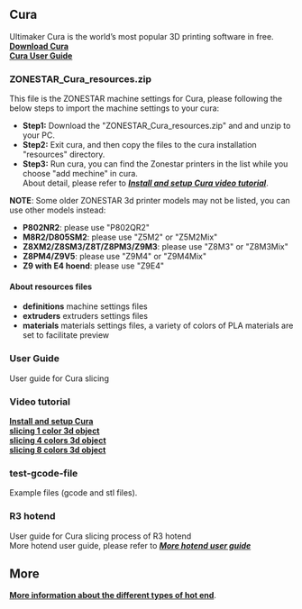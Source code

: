 ## Cura
Ultimaker Cura is the world’s most popular 3D printing software in free.   
[**Download Cura**](https://github.com/Ultimaker/Cura/releases)      
[**Cura User Guide**](https://support.ultimaker.com/hc/en-us/categories/360002327600-Software)   

### ZONESTAR\_Cura_resources.zip  
This file is the ZONESTAR machine settings for Cura, please following the below steps to import the machine settings to your cura:  
- **Step1:** Download the "ZONESTAR_Cura_resources.zip" and and unzip to your PC.   
- **Step2:** Exit cura, and then copy the files to the cura installation "resources" directory.  
- **Step3:** Run cura, you can find the Zonestar printers in the list while you choose "add mechine" in cura.     
About detail, please refer to [***Install and setup Cura video tutorial***](https://youtu.be/h2GynyUo7wQ).   

>        
**NOTE**: Some older ZONESTAR 3d printer models may not be listed, you can use other models instead:   
- **P802NR2**: please use "P802QR2"  
- **M8R2/D805SM2**: please use "Z5M2" or "Z5M2Mix"     
- **Z8XM2/Z8SM3/Z8T/Z8PM3/Z9M3**: please use "Z8M3" or "Z8M3Mix"     
- **Z8PM4/Z9V5**: please use "Z9M4" or "Z9M4Mix"      
- **Z9 with E4 hoend**: please use "Z9E4"       

#### About resources files 
- **definitions** machine settings files
- **extruders**   extruders settings files
- **materials**   materials settings files, a variety of colors of PLA materials are set to facilitate preview

### User Guide
User guide for Cura slicing  
  
### Video tutorial
[**Install and setup Cura**](https://youtu.be/h2GynyUo7wQ)    
[**slicing 1 color 3d object**](https://youtu.be/UDgjGRFrELc)  
[**slicing 4 colors 3d object**](https://youtu.be/hP6Socp-Cz0)    
[**slicing 8 colors 3d object**](https://youtu.be/qQ6UnTysqK0)  

### test-gcode-file
Example files (gcode and stl files).  

### R3 hotend
User guide for Cura slicing process of R3 hotend   
More hotend user guide, please refer to [***More hotend user guide***](https://github.com/ZONESTAR3D/Upgrade-kit-guide/tree/main/HOTEND)  


## More 
[**More information about the different types of hot end**](https://github.com/ZONESTAR3D/Upgrade-kit-guide/tree/main/HOTEND).